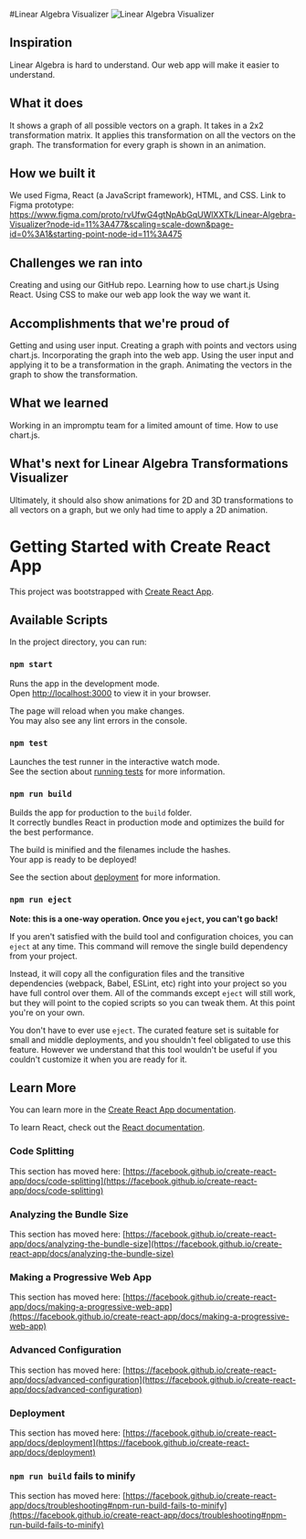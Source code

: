 #Linear Algebra Visualizer
![Linear Algebra Visualizer](https://user-images.githubusercontent.com/89428635/221396365-dee296fc-1e76-4c0c-8ec0-3a6107227edd.gif)

## Inspiration
Linear Algebra is hard to understand. Our web app will make it easier to understand.

## What it does
It shows a graph of all possible vectors on a graph.
It takes in a 2x2 transformation matrix.
It applies this transformation on all the vectors on the graph. 
The transformation for every graph is shown in an animation.

## How we built it
We used Figma, React (a JavaScript framework), HTML, and CSS.
Link to Figma prototype: https://www.figma.com/proto/rvUfwG4gtNpAbGqUWlXXTk/Linear-Algebra-Visualizer?node-id=11%3A477&scaling=scale-down&page-id=0%3A1&starting-point-node-id=11%3A475 

## Challenges we ran into
Creating and using our GitHub repo.
Learning how to use chart.js
Using React.
Using CSS to make our web app look the way we want it.

## Accomplishments that we're proud of
Getting and using user input.
Creating a graph with points and vectors using chart.js.
Incorporating the graph into the web app.
Using the user input and applying it to be a transformation in the graph.
Animating the vectors in the graph to show the transformation.

## What we learned
Working in an impromptu team for a limited amount of time.
How to use chart.js.

## What's next for Linear Algebra Transformations Visualizer
Ultimately, it should also show animations for 2D and 3D transformations to all vectors on a graph, but we only had time to apply a 2D animation.


# Getting Started with Create React App

This project was bootstrapped with [Create React App](https://github.com/facebook/create-react-app).

## Available Scripts

In the project directory, you can run:

### `npm start`

Runs the app in the development mode.\
Open [http://localhost:3000](http://localhost:3000) to view it in your browser.

The page will reload when you make changes.\
You may also see any lint errors in the console.

### `npm test`

Launches the test runner in the interactive watch mode.\
See the section about [running tests](https://facebook.github.io/create-react-app/docs/running-tests) for more information.

### `npm run build`

Builds the app for production to the `build` folder.\
It correctly bundles React in production mode and optimizes the build for the best performance.

The build is minified and the filenames include the hashes.\
Your app is ready to be deployed!

See the section about [deployment](https://facebook.github.io/create-react-app/docs/deployment) for more information.

### `npm run eject`

**Note: this is a one-way operation. Once you `eject`, you can't go back!**

If you aren't satisfied with the build tool and configuration choices, you can `eject` at any time. This command will remove the single build dependency from your project.

Instead, it will copy all the configuration files and the transitive dependencies (webpack, Babel, ESLint, etc) right into your project so you have full control over them. All of the commands except `eject` will still work, but they will point to the copied scripts so you can tweak them. At this point you're on your own.

You don't have to ever use `eject`. The curated feature set is suitable for small and middle deployments, and you shouldn't feel obligated to use this feature. However we understand that this tool wouldn't be useful if you couldn't customize it when you are ready for it.

## Learn More

You can learn more in the [Create React App documentation](https://facebook.github.io/create-react-app/docs/getting-started).

To learn React, check out the [React documentation](https://reactjs.org/).

### Code Splitting

This section has moved here: [https://facebook.github.io/create-react-app/docs/code-splitting](https://facebook.github.io/create-react-app/docs/code-splitting)

### Analyzing the Bundle Size

This section has moved here: [https://facebook.github.io/create-react-app/docs/analyzing-the-bundle-size](https://facebook.github.io/create-react-app/docs/analyzing-the-bundle-size)

### Making a Progressive Web App

This section has moved here: [https://facebook.github.io/create-react-app/docs/making-a-progressive-web-app](https://facebook.github.io/create-react-app/docs/making-a-progressive-web-app)

### Advanced Configuration

This section has moved here: [https://facebook.github.io/create-react-app/docs/advanced-configuration](https://facebook.github.io/create-react-app/docs/advanced-configuration)

### Deployment

This section has moved here: [https://facebook.github.io/create-react-app/docs/deployment](https://facebook.github.io/create-react-app/docs/deployment)

### `npm run build` fails to minify

This section has moved here: [https://facebook.github.io/create-react-app/docs/troubleshooting#npm-run-build-fails-to-minify](https://facebook.github.io/create-react-app/docs/troubleshooting#npm-run-build-fails-to-minify)

